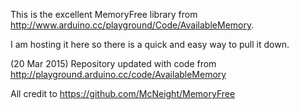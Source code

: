This is the excellent MemoryFree library from http://www.arduino.cc/playground/Code/AvailableMemory.

I am hosting it here so there is a quick and easy way to pull it down.

(20 Mar 2015) Repository updated with code from http://playground.arduino.cc/code/AvailableMemory

All credit to https://github.com/McNeight/MemoryFree
